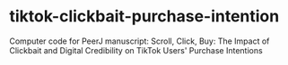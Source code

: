 # tiktok-clickbait-purchase-intention
Computer code for PeerJ manuscript: Scroll, Click, Buy: The Impact of Clickbait and Digital Credibility on TikTok Users' Purchase Intentions
